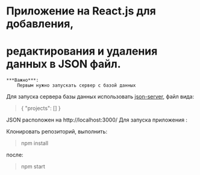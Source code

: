 Приложение на React.js для добавления,
=============================================
редактирования и удаления данных в JSON  файл.
==============================================

    ***Важно***: 
        Первым нужно запускать сервер с базой данных


Для запуска сервера базы данных использовать [json-server](https://code.tutsplus.com/ru/tutorials/fake-rest-api-up-and-running-using-json-server--cms-27871), файл вида:

>{
>  "projects": []
>}

JSON расположен на http://localhost:3000/ 
Для запуска приложения :

Клонировать рeпозиторий, выполнить:

> npm install

после:

> npm start


